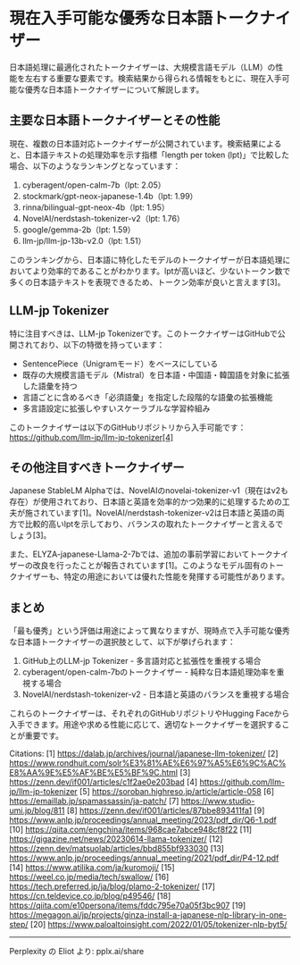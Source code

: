 # 現在入手可能な優秀な日本語トークナイザー

日本語処理に最適化されたトークナイザーは、大規模言語モデル（LLM）の性能を左右する重要な要素です。検索結果から得られる情報をもとに、現在入手可能な優秀な日本語トークナイザーについて解説します。

## 主要な日本語トークナイザーとその性能

現在、複数の日本語対応トークナイザーが公開されています。検索結果によると、日本語テキストの処理効率を示す指標「length per token (lpt)」で比較した場合、以下のようなランキングとなっています：

1. cyberagent/open-calm-7b（lpt: 2.05）
2. stockmark/gpt-neox-japanese-1.4b（lpt: 1.99）
3. rinna/bilingual-gpt-neox-4b（lpt: 1.95）
4. NovelAI/nerdstash-tokenizer-v2（lpt: 1.76）
5. google/gemma-2b（lpt: 1.59）
6. llm-jp/llm-jp-13b-v2.0（lpt: 1.51）

このランキングから、日本語に特化したモデルのトークナイザーが日本語処理においてより効率的であることがわかります。lptが高いほど、少ないトークン数で多くの日本語テキストを表現できるため、トークン効率が良いと言えます[3]。

## LLM-jp Tokenizer

特に注目すべきは、LLM-jp Tokenizerです。このトークナイザーはGitHubで公開されており、以下の特徴を持っています：

- SentencePiece（Unigramモード）をベースにしている
- 既存の大規模言語モデル（Mistral）を日本語・中国語・韓国語を対象に拡張した語彙を持つ
- 言語ごとに含めるべき「必須語彙」を指定した段階的な語彙の拡張機能
- 多言語設定に拡張しやすいスケーラブルな学習枠組み

このトークナイザーは以下のGitHubリポジトリから入手可能です：
https://github.com/llm-jp/llm-jp-tokenizer[4]

## その他注目すべきトークナイザー

Japanese StableLM Alphaでは、NovelAIのnovelai-tokenizer-v1（現在はv2も存在）が使用されており、日本語と英語を効率的かつ効果的に処理するための工夫が施されています[1]。NovelAI/nerdstash-tokenizer-v2は日本語と英語の両方で比較的高いlptを示しており、バランスの取れたトークナイザーと言えるでしょう[3]。

また、ELYZA-japanese-Llama-2-7bでは、追加の事前学習においてトークナイザーの改良を行ったことが報告されています[1]。このようなモデル固有のトークナイザーも、特定の用途においては優れた性能を発揮する可能性があります。

## まとめ

「最も優秀」という評価は用途によって異なりますが、現時点で入手可能な優秀な日本語トークナイザーの選択肢として、以下が挙げられます：

1. GitHub上のLLM-jp Tokenizer - 多言語対応と拡張性を重視する場合
2. cyberagent/open-calm-7bのトークナイザー - 純粋な日本語処理効率を重視する場合
3. NovelAI/nerdstash-tokenizer-v2 - 日本語と英語のバランスを重視する場合

これらのトークナイザーは、それぞれのGitHubリポジトリやHugging Faceから入手できます。用途や求める性能に応じて、適切なトークナイザーを選択することが重要です。

Citations:
[1] https://dalab.jp/archives/journal/japanese-llm-tokenizer/
[2] https://www.rondhuit.com/solr%E3%81%AE%E6%97%A5%E6%9C%AC%E8%AA%9E%E5%AF%BE%E5%BF%9C.html
[3] https://zenn.dev/if001/articles/c1f2ae0e203bad
[4] https://github.com/llm-jp/llm-jp-tokenizer
[5] https://soroban.highreso.jp/article/article-058
[6] https://emaillab.jp/spamassassin/ja-patch/
[7] https://www.studio-umi.jp/blog/811
[8] https://zenn.dev/if001/articles/87bbe893411fa1
[9] https://www.anlp.jp/proceedings/annual_meeting/2023/pdf_dir/Q6-1.pdf
[10] https://qiita.com/engchina/items/968cae7abce948cf8f22
[11] https://gigazine.net/news/20230614-llama-tokenizer/
[12] https://zenn.dev/matsuolab/articles/bbd855bf933030
[13] https://www.anlp.jp/proceedings/annual_meeting/2021/pdf_dir/P4-12.pdf
[14] https://www.atilika.com/ja/kuromoji/
[15] https://weel.co.jp/media/tech/swallow/
[16] https://tech.preferred.jp/ja/blog/plamo-2-tokenizer/
[17] https://cn.teldevice.co.jp/blog/p49546/
[18] https://qiita.com/e10persona/items/fddc795e70a05f3bc907
[19] https://megagon.ai/jp/projects/ginza-install-a-japanese-nlp-library-in-one-step/
[20] https://www.paloaltoinsight.com/2022/01/05/tokenizer-nlp-byt5/

---
Perplexity の Eliot より: pplx.ai/share